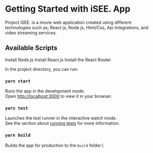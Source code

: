 # Getting Started with iSEE. App
Project iSEE. is a movie web application created using different technologies such as; React js, Node js, Html/Css, Api Integrations, and video streaming services.

## Available Scripts
Install Node.js
Install React.js
Install the React Router

In the project directory, you can run:

### `yarn start`

Runs the app in the development mode.\
Open [http://localhost:3000](http://localhost:3000) to view it in your browser.

### `yarn test`

Launches the test runner in the interactive watch mode.\
See the section about [running tests](https://facebook.github.io/create-react-app/docs/running-tests) for more information.

### `yarn build`

Builds the app for production to the `build` folder.\
